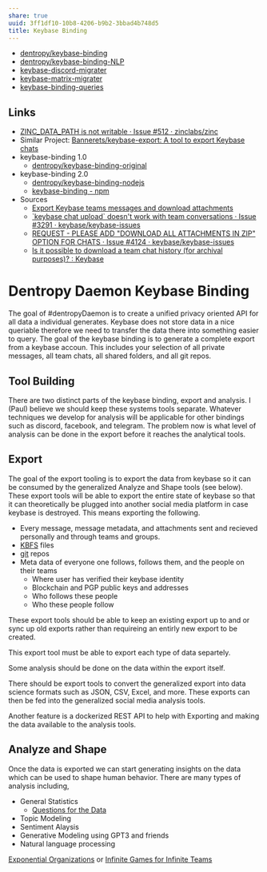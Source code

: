 ```yaml
---
share: true
uuid: 3ff1df10-10b8-4206-b9b2-3bbad4b748d5
title: Keybase Binding
---
```

* [dentropy/keybase-binding](https://github.com/dentropy/keybase-binding)
* [dentropy/keybase-binding-NLP](https://github.com/dentropy/keybase-binding-NLP)
* [keybase-discord-migrater](/undefined)
* [keybase-matrix-migrater](/undefined)
* [keybase-binding-queries](/undefined)

## Links

* [ZINC\_DATA\_PATH is not writable · Issue #512 · zinclabs/zinc](https://github.com/zinclabs/zinc/issues/512)
* Similar Project: [Bannerets/keybase-export: A tool to export Keybase chats](https://github.com/Bannerets/keybase-export)
* keybase-binding 1.0
	* [dentropy/keybase-binding-original](https://github.com/dentropy/keybase-binding-original)
* keybase-binding 2.0
	* [dentropy/keybase-binding-nodejs](https://github.com/dentropy/keybase-binding-nodejs)
	* [keybase-binding - npm](https://www.npmjs.com/package/keybase-binding)
* Sources
	* [Export Keybase teams messages and download attachments](https://gist.github.com/MikeNGarrett/61a0f2f8f7f9671721407e786efafb58)
	* [\`keybase chat upload\` doesn't work with team conversations · Issue #3291 · keybase/keybase-issues](https://github.com/keybase/keybase-issues/issues/3291)
	* [REQUEST - PLEASE ADD "DOWNLOAD ALL ATTACHMENTS IN ZIP" OPTION FOR CHATS · Issue #4124 · keybase/keybase-issues](https://github.com/keybase/keybase-issues/issues/4124)
	* [Is it possible to download a team chat history (for archival purposes)? : Keybase](https://old.reddit.com/r/Keybase/comments/acap5i/is_it_possible_to_download_a_team_chat_history/)

# Dentropy Daemon Keybase Binding

The goal of #dentropyDaemon is to create a unified privacy oriented API for all data a individual generates. Keybase does not store data in a nice queriable therefore we need to transfer the data there into something easier to query. The goal of the keybase binding is to generate a complete export from a keybase accoun. This includes your selection of all private messages, all team chats, all shared folders, and all git repos.

## Tool Building

There are two distinct parts of the keybase binding, export and analysis. I (Paul) believe we should keep these systems tools separate. Whatever techniques we develop for analysis will be applicable for other bindings such as discord, facebook, and telegram. The problem now is what level of analysis can be done in the export before it reaches the analytical tools.

## Export

The goal of the export tooling is to export the data from keybase so it can be consumed by the generalized Analyze and Shape tools (see below). These export tools will be able to export the entire state of keybase so that it can theoretically be plugged into another social media platform in case keybase is destroyed. This means exporting the following.

* Every message, message metadata, and attachments sent and recieved personally and through teams and groups. 
* [KBFS](https://book.keybase.io/docs/files) files
* [git](https://book.keybase.io/git) repos
* Meta data of everyone one follows, follows them, and the people on their teams
  * Where user has verified their keybase identity
  * Blockchain and PGP public keys and addresses
  * Who follows these people
  * Who these people follow

These export tools should be able to keep an existing export up to and or sync up old exports rather than requireing an entirly new export to be created.

This export tool must be able to export each type of data separtely.

Some analysis should be done on the data within the export itself.

There should be export tools to convert the generalized export into data science formats such as JSON, CSV, Excel, and more. These exports can then be fed into the generalized social media analysis tools.

Another feature is a dockerized REST API to help with Exporting and making the data available to the analysis tools.

## Analyze and Shape

Once the data is exported we can start generating insights on the data which can be used to shape human behavior. There are many types of analysis including,

* General Statistics
  * [Questions for the Data](keybase%20data%20questions.md)
* Topic Modeling
* Sentiment Alaysis
* Generative Modeling using GPT3 and friends
* Natural language processing

[Exponential Organizations][] or [Infinite Games for Infinite Teams][] 


  [Infinite Games for Infinite Teams]: https://www.remotorconsulting.com/uploads/4/8/4/2/48428829/infinite_games_for_infinite_teams__4_.pdf
  [Exponential Organizations]: https://www.openexo.com/exponential-organizations-book
  [nltk]: https://www.nltk.org/

